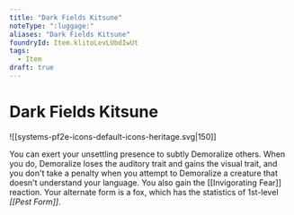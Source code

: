 ```yaml
---
title: "Dark Fields Kitsune"
noteType: ":luggage:"
aliases: "Dark Fields Kitsune"
foundryId: Item.klitoLevLUbdIwUt
tags:
  - Item
draft: true
---
```


# Dark Fields Kitsune
![[systems-pf2e-icons-default-icons-heritage.svg|150]]

You can exert your unsettling presence to subtly Demoralize others. When you do, Demoralize loses the auditory trait and gains the visual trait, and you don't take a penalty when you attempt to Demoralize a creature that doesn't understand your language. You also gain the [[Invigorating Fear]] reaction. Your alternate form is a fox, which has the statistics of 1st-level _[[Pest Form]]_.
